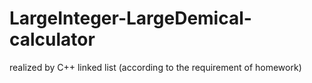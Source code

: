 # LargeInteger-LargeDemical-calculator
realized by C++ linked list (according to the requirement of homework)
